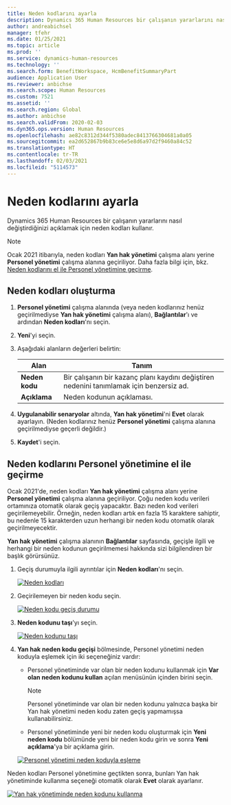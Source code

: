 ```yaml
---
title: Neden kodlarını ayarla
description: Dynamics 365 Human Resources bir çalışanın yararlarını nasıl değiştirdiğinizi açıklamak için neden kodları kullanır.
author: andreabichsel
manager: tfehr
ms.date: 01/25/2021
ms.topic: article
ms.prod: ''
ms.service: dynamics-human-resources
ms.technology: ''
ms.search.form: BenefitWorkspace, HcmBenefitSummaryPart
audience: Application User
ms.reviewer: anbichse
ms.search.scope: Human Resources
ms.custom: 7521
ms.assetid: ''
ms.search.region: Global
ms.author: anbichse
ms.search.validFrom: 2020-02-03
ms.dyn365.ops.version: Human Resources
ms.openlocfilehash: ae82c8312d344f5380adec8413766304681a0a05
ms.sourcegitcommit: ea2d652867b9b83ce6e5e8d6a97d2f9460a84c52
ms.translationtype: HT
ms.contentlocale: tr-TR
ms.lasthandoff: 02/03/2021
ms.locfileid: "5114573"
---
```

# <a name="set-up-reason-codes"></a>Neden kodlarını ayarla

Dynamics 365 Human Resources bir çalışanın yararlarını nasıl değiştirdiğinizi açıklamak için neden kodları kullanır.

> [!NOTE]
> Ocak 2021 itibarıyla, neden kodları **Yan hak yönetimi** çalışma alanı yerine **Personel yönetimi** çalışma alanına geçiriliyor. Daha fazla bilgi için, bkz. [Neden kodlarını el ile Personel yönetimine geçirme](hr-benefits-setup-reason-codes.md#manually-migrate-reason-codes-to-personnel-management).

## <a name="create-reason-codes"></a>Neden kodları oluşturma

1. **Personel yönetimi** çalışma alanında (veya neden kodlarınız henüz geçirilmediyse **Yan hak yönetimi** çalışma alanı), **Bağlantılar**'ı ve ardından **Neden kodları**'nı seçin.

2. **Yeni**'yi seçin.

3. Aşağıdaki alanların değerleri belirtin:

   | Alan | Tanım |
   | --- | --- |
   | **Neden kodu** | Bir çalışanın bir kazanç planı kaydını değiştiren nedenini tanımlamak için benzersiz ad. |
   | **Açıklama** | Neden kodunun açıklaması. |

4. **Uygulanabilir senaryolar** altında, **Yan hak yönetimi**'ni **Evet** olarak ayarlayın. (Neden kodlarınız henüz **Personel yönetimi** çalışma alanına geçirilmediyse geçerli değildir.)

5. **Kaydet**'i seçin.

## <a name="manually-migrate-reason-codes-to-personnel-management"></a>Neden kodlarını Personel yönetimine el ile geçirme

Ocak 2021'de, neden kodları **Yan hak yönetimi** çalışma alanı yerine **Personel yönetimi** çalışma alanına geçiriliyor. Çoğu neden kodu verileri ortamınıza otomatik olarak geçiş yapacaktır. Bazı neden kod verileri geçirilemeyebilir. Örneğin, neden kodları artık en fazla 15 karaktere sahiptir, bu nedenle 15 karakterden uzun herhangi bir neden kodu otomatik olarak geçirilmeyecektir.

**Yan hak yönetimi** çalışma alanının **Bağlantılar** sayfasında, geçişle ilgili ve herhangi bir neden kodunun geçirilmemesi hakkında sizi bilgilendiren bir başlık görürsünüz.

1. Geçiş durumuyla ilgili ayrıntılar için **Neden kodları**'nı seçin.

   [![Neden kodları](./media/hr-benefits-setup-reason-codes-link.png)](./media/hr-benefits-setup-reason-codes-link.png)

2. Geçirilemeyen bir neden kodu seçin.

   [![Neden kodu geçiş durumu](./media/hr-benefits-setup-reason-codes-status.png)](./media/hr-benefits-setup-reason-codes-status.png)

3. **Neden kodunu taşı**'yı seçin.

   [![Neden kodunu taşı](./media/hr-benefits-setup-reason-codes-migrate.png)](./media/hr-benefits-setup-reason-codes-migrate.png)

4. **Yan hak neden kodu geçişi** bölmesinde, Personel yönetimi neden koduyla eşlemek için iki seçeneğiniz vardır:

   - Personel yönetiminde var olan bir neden kodunu kullanmak için **Var olan neden kodunu kullan** açılan menüsünün içinden birini seçin.
     > [!NOTE]
     > Personel yönetiminde var olan bir neden kodunu yalnızca başka bir Yan hak yönetimi neden kodu zaten geçiş yapmamışsa kullanabilirsiniz.
   - Personel yönetiminde yeni bir neden kodu oluşturmak için **Yeni neden kodu** bölümünde yeni bir neden kodu girin ve sonra **Yeni açıklama**'ya bir açıklama girin.

   [![Personel yönetimi neden koduyla eşleme](./media/hr-benefits-setup-reason-codes-mapping.png)](./media/hr-benefits-setup-reason-codes-mapping.png)

Neden kodları Personel yönetimine geçtikten sonra, bunları Yan hak yönetiminde kullanma seçeneği otomatik olarak **Evet** olarak ayarlanır.

[![Yan hak yönetiminde neden kodunu kullanma](./media/hr-benefits-setup-reason-codes-use.png)](./media/hr-benefits-setup-reason-codes-use.png)